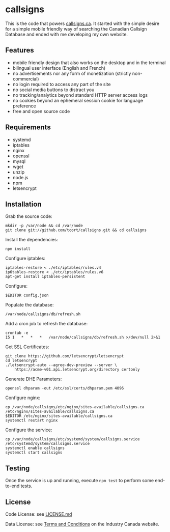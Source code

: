 # callsigns

This is the code that powers [callsigns.ca](https://www.callsigns.ca).
It started with the simple desire for a simple mobile friendly way of
searching the Canadian Callsign Database and ended with me developing
my own website.

## Features

* mobile friendly design that also works on the desktop and in the terminal
* bilingual user interface (English and French)
* no advertisements nor any form of monetization (strictly non-commercial)
* no login required to access any part of the site
* no social media buttons to distract you
* no tracking/analytics beyond standard HTTP server access logs
* no cookies beyond an ephemeral session cookie for language preference
* free and open source code

## Requirements

* systemd
* iptables
* nginx
* openssl
* mysql
* wget
* unzip
* node.js
* npm
* letsencrypt

## Installation

Grab the source code:

    mkdir -p /var/node && cd /var/node
    git clone git://github.com/tcort/callsigns.git && cd callsigns

Install the dependencies:

    npm install

Configure iptables:

    iptables-restore < ./etc/iptables/rules.v4
    ip6tables-restore < ./etc/iptables/rules.v6
    apt-get install iptables-persistent

Configure:

    $EDITOR config.json

Populate the database:

    /var/node/callsigns/db/refresh.sh

Add a cron job to refresh the database:

    crontab -e
    15 1   *   *   *   /var/node/callsigns/db/refresh.sh >/dev/null 2>&1

Get SSL Certificates:

    git clone https://github.com/letsencrypt/letsencrypt
    cd letsencrypt
    ./letsencrypt-auto --agree-dev-preview --server \
        https://acme-v01.api.letsencrypt.org/directory certonly

Generate DHE Parameters:

    openssl dhparam -out /etc/ssl/certs/dhparam.pem 4096

Configure nginx:

    cp /var/node/callsigns/etc/nginx/sites-available/callsigns.ca /etc/nginx/sites-available/callsigns.ca
    $EDITOR /etc/nginx/sites-available/callsigns.ca
    systemctl restart nginx

Configure the service:

    cp /var/node/callsigns/etc/systemd/system/callsigns.service /etc/systemd/system/callsigns.service
    systemctl enable callsigns
    systemctl start callsigns

## Testing

Once the service is up and running, execute `npm test` to perform some end-to-end tests.

## License

Code License: see [LICENSE.md](https://github.com/tcort/callsigns/blob/master/LICENSE.md)

Data License: see [Terms and Conditions](http://www.ic.gc.ca/eic/site/icgc.nsf/eng/h_07033.html)
on the Industry Canada website.
